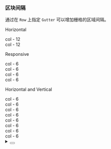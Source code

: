 ### 区块间隔

通过在 `Row` 上指定 `Gutter` 可以增加栅格的区域间隔。

<div class="cell-demo vp-raw">
 <div>
    <p>Horizontal</p>
    <yc-row class="grid-demo" :gutter="24">
      <yc-col :span="12">
        <div>col - 12</div>
      </yc-col>
      <yc-col :span="12">
        <div>col - 12</div>
      </yc-col>
    </yc-row>
    <p>Responsive</p>
    <yc-row class="grid-demo" :gutter="{ md: 8, lg: 24, xl: 32 }">
      <yc-col :span="6">
        <div>col - 6</div>
      </yc-col>
      <yc-col :span="6">
        <div>col - 6</div>
      </yc-col>
      <yc-col :span="6">
        <div>col - 6</div>
      </yc-col>
      <yc-col :span="6">
        <div>col - 6</div>
      </yc-col>
    </yc-row>
    <p>Horizontal and Vertical</p>
    <yc-row class="grid-demo" :gutter="[24, 12]">
      <yc-col :span="6">
        <div>col - 6</div>
      </yc-col>
      <yc-col :span="6">
        <div>col - 6</div>
      </yc-col>
      <yc-col :span="6">
        <div>col - 6</div>
      </yc-col>
      <yc-col :span="6">
        <div>col - 6</div>
      </yc-col>
      <yc-col :span="6">
        <div>col - 6</div>
      </yc-col>
      <yc-col :span="6">
        <div>col - 6</div>
      </yc-col>
      <yc-col :span="6">
        <div>col - 6</div>
      </yc-col>
      <yc-col :span="6">
        <div>col - 6</div>
      </yc-col>
    </yc-row>
  </div>
</div>

<style scoped>
.grid-demo .yc-col {
  height: 48px;
  color: var(--color-white);
}
.grid-demo .yc-col > div {
  display: flex;
  align-items: center;
  justify-content: center;
  height: 100%;
}
.grid-demo .yc-col:nth-child(2n) > div {
  background-color: rgba(var(--arcoblue-6), 0.9);
}
.grid-demo .yc-col:nth-child(2n + 1) > div {
  background-color: var(--color-primary-light-4);
}
</style>

<details>
<summary>
 <button class="code-btn"  >
    <icon-code />
 </button>
</summary>

```vue
<template>
  <div>
    <p>Horizontal</p>
    <yc-row
      class="grid-demo"
      :gutter="24">
      <yc-col :span="12">
        <div>col - 12</div>
      </yc-col>
      <yc-col :span="12">
        <div>col - 12</div>
      </yc-col>
    </yc-row>
    <p>Responsive</p>
    <yc-row
      class="grid-demo"
      :gutter="{ md: 8, lg: 24, xl: 32 }">
      <yc-col :span="6">
        <div>col - 6</div>
      </yc-col>
      <yc-col :span="6">
        <div>col - 6</div>
      </yc-col>
      <yc-col :span="6">
        <div>col - 6</div>
      </yc-col>
      <yc-col :span="6">
        <div>col - 6</div>
      </yc-col>
    </yc-row>
    <p>Horizontal and Vertical</p>
    <yc-row
      class="grid-demo"
      :gutter="[24, 12]">
      <yc-col :span="6">
        <div>col - 6</div>
      </yc-col>
      <yc-col :span="6">
        <div>col - 6</div>
      </yc-col>
      <yc-col :span="6">
        <div>col - 6</div>
      </yc-col>
      <yc-col :span="6">
        <div>col - 6</div>
      </yc-col>
      <yc-col :span="6">
        <div>col - 6</div>
      </yc-col>
      <yc-col :span="6">
        <div>col - 6</div>
      </yc-col>
      <yc-col :span="6">
        <div>col - 6</div>
      </yc-col>
      <yc-col :span="6">
        <div>col - 6</div>
      </yc-col>
    </yc-row>
  </div>
</template>

<style scoped>
.grid-demo .yc-col {
  height: 48px;
  color: var(--color-white);
}
.grid-demo .yc-col > div {
  display: flex;
  align-items: center;
  justify-content: center;
  height: 100%;
}
.grid-demo .yc-col:nth-child(2n) > div {
  background-color: rgba(var(--arcoblue-6), 0.9);
}
.grid-demo .yc-col:nth-child(2n + 1) > div {
  background-color: var(--color-primary-light-4);
}
</style>
```

</details>
